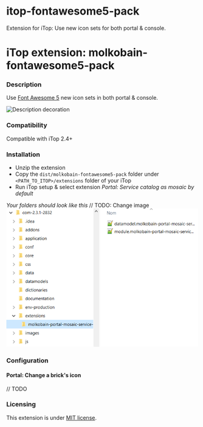 # itop-fontawesome5-pack
Extension for iTop: Use new icon sets for both portal &amp; console.

# iTop extension: molkobain-fontawesome5-pack

### Description
Use [Font Awesome 5](https://fontawesome.com/) new icon sets in both portal & console.

![Description decoration](https://raw.githubusercontent.com/Molkobain/itop-molkobain-fontawesome5-pack/master/docs/mfp-icon-examples.PNG)

### Compatibility
Compatible with iTop 2.4+

### Installation
* Unzip the extension
* Copy the ``dist/molkobain-fontawesome5-pack`` folder under ``<PATH_TO_ITOP>/extensions`` folder of your iTop
* Run iTop setup & select extension *Portal: Service catalog as mosaic by default*

*Your folders should look like this*
// TODO: Change image
![Extensions folder](https://raw.githubusercontent.com/Molkobain/itop-portal-mosaic-service-catalog/master/docs/mpmsc-install.PNG)

### Configuration
#### Portal: Change a brick's icon
// TODO

### Licensing
This extension is under [MIT license](https://en.wikipedia.org/wiki/MIT_License).
